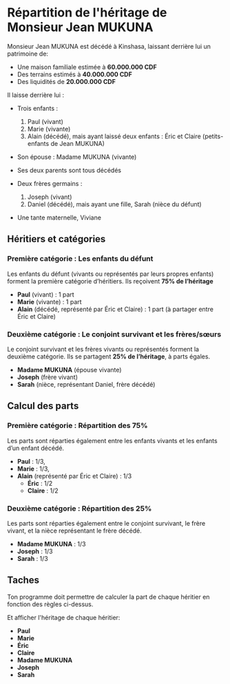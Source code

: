 # Répartition de l'héritage de Monsieur Jean MUKUNA

Monsieur Jean MUKUNA est décédé à Kinshasa, laissant derrière lui un patrimoine de: 

- Une maison familiale estimée à  **60.000.000 CDF**
- Des terrains estimés à **40.000.000 CDF**
- Des liquidités de **20.000.000 CDF**

Il laisse derrière lui :

- Trois enfants :
    1. Paul (vivant)
    2. Marie (vivante)
    3. Alain (décédé), mais ayant laissé deux enfants : Éric et Claire (petits-enfants de Jean MUKUNA)

- Son épouse : Madame MUKUNA (vivante) 

- Ses deux parents sont tous décédés 

- Deux frères germains : 

    1. Joseph (vivant)
    2. Daniel (décédé), mais ayant une fille, Sarah (nièce du défunt) 

- Une tante maternelle, Viviane 

## Héritiers et catégories

### Première catégorie : Les enfants du défunt
Les enfants du défunt (vivants ou représentés par leurs propres enfants) forment la première catégorie d’héritiers. Ils reçoivent **75% de l’héritage**

- **Paul** (vivant) : 1 part
- **Marie** (vivante) : 1 part
- **Alain** (décédé, représenté par Éric et Claire) : 1 part (à partager entre Éric et Claire)

### Deuxième catégorie : Le conjoint survivant et les frères/sœurs
Le conjoint survivant et les frères vivants ou représentés forment la deuxième catégorie. Ils se partagent **25% de l’héritage**, à parts égales.

- **Madame MUKUNA** (épouse vivante)
- **Joseph** (frère vivant)
- **Sarah** (nièce, représentant Daniel, frère décédé)

## Calcul des parts

### Première catégorie : Répartition des 75% 
Les parts sont réparties également entre les enfants vivants et les enfants d’un enfant décédé.

- **Paul** : 1/3,
- **Marie** : 1/3,
- **Alain** (représenté par Éric et Claire) : 1/3 
    - **Éric** : 1/2 
    - **Claire** : 1/2 

### Deuxième catégorie : Répartition des 25% 
Les parts sont réparties également entre le conjoint survivant, le frère vivant, et la nièce représentant le frère décédé.

- **Madame MUKUNA** : 1/3 
- **Joseph** : 1/3 
- **Sarah** : 1/3 

## Taches
Ton programme doit permettre de calculer la part de chaque héritier en fonction des règles ci-dessus.

Et afficher l'héritage de chaque héritier:
- **Paul** 
- **Marie** 
- **Éric** 
- **Claire** 
- **Madame MUKUNA** 
- **Joseph** 
- **Sarah** 



